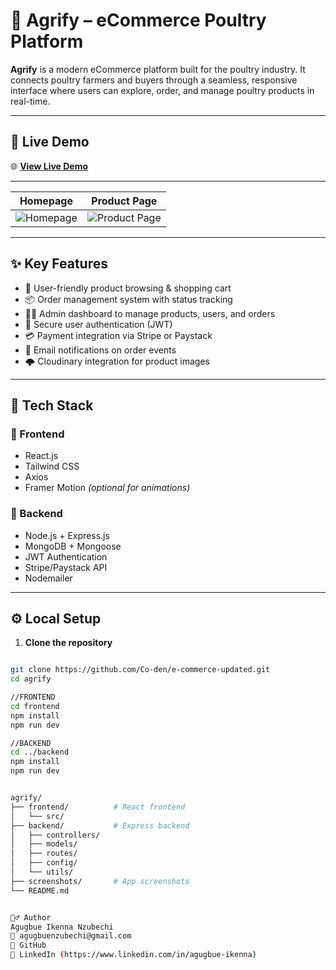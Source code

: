# 🐔 Agrify – eCommerce Poultry Platform

**Agrify** is a modern eCommerce platform built for the poultry industry. It connects poultry farmers and buyers through a seamless, responsive interface where users can explore, order, and manage poultry products in real-time.

---

## 🚀 Live Demo

🌐 **[View Live Demo](https://agrific.netlify.app/)**

---

| Homepage | Product Page |
|----------|--------------|
| ![Homepage](screenshots/homepage.png) | ![Product Page](screenshots/product.png) |

---

## ✨ Key Features

- 🛒 User-friendly product browsing & shopping cart
- 📦 Order management system with status tracking
- 🧑‍💼 Admin dashboard to manage products, users, and orders
- 🔐 Secure user authentication (JWT)
- 💳 Payment integration via Stripe or Paystack
- 📨 Email notifications on order events
- 🌩️ Cloudinary integration for product images

---

## 🧰 Tech Stack

### 🔹 Frontend
- React.js
- Tailwind CSS
- Axios
- Framer Motion *(optional for animations)*

### 🔸 Backend
- Node.js + Express.js
- MongoDB + Mongoose
- JWT Authentication
- Stripe/Paystack API
- Nodemailer

---

## ⚙️ Local Setup

1. **Clone the repository**

```bash

git clone https://github.com/Co-den/e-commerce-updated.git
cd agrify

//FRONTEND
cd frontend
npm install
npm run dev

//BACKEND
cd ../backend
npm install
npm run dev


agrify/
├── frontend/          # React frontend
│   └── src/
├── backend/           # Express backend
│   ├── controllers/
│   ├── models/
│   ├── routes/
│   ├── config/
│   └── utils/
├── screenshots/       # App screenshots
└── README.md


🙋‍♂️ Author
Agugbue Ikenna Nzubechi
📧 agugbuenzubechi@gmail.com
🔗 GitHub
🔗 LinkedIn (https://www.linkedin.com/in/agugbue-ikenna)

